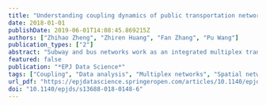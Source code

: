 ```yaml
---
title: "Understanding coupling dynamics of public transportation networks"
date: 2018-01-01
publishDate: 2019-06-01T14:08:45.869215Z
authors: ["Zhihao Zheng", "Zhiren Huang", "Fan Zhang", "Pu Wang"]
publication_types: ["2"]
abstract: "Subway and bus networks work as an integrated multiplex transportation system and play an indispensable role in modern big cities. Even though a variety of works have investigated the coupling dynamics of multiplex transportation networks, empirical data that validates the determinant coupling factors are still lacking. In this paper, we employ smartcard data of 2.4 million subway and bus passengers in Shenzhen, China to study the coupling dynamics of subway and bus networks. Surprisingly, the coupling of subway and bus networks is not notably influenced by the time-varying speed ratio of the two network layers but is jointly determined by the distribution of travel demands and transportation facilities. Our findings highlight the important role of real travel demand data in analyzing the coupling dynamics of multiplex transportation networks. They also suggest that the speed ratio of different network layers, which was regarded as a key factor in determining coupling strength, has a negligible effect on travelers' route selections, and thus the coupling dynamics of multiplex transportation networks."
featured: false
publication: "*EPJ Data Science*"
tags: ["Coupling", "Data analysis", "Multiplex networks", "Spatial networks"]
url_pdf: "https://epjdatascience.springeropen.com/articles/10.1140/epjds/s13688-018-0148-6"
doi: "10.1140/epjds/s13688-018-0148-6"
---
```


